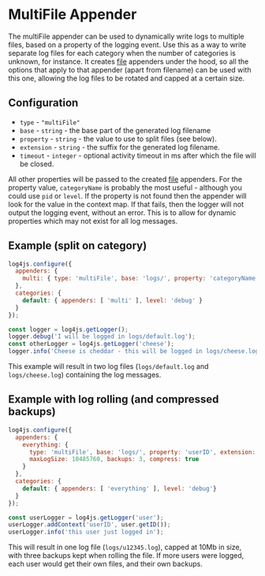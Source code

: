 # MultiFile Appender

The multiFile appender can be used to dynamically write logs to multiple files, based on a property of the logging event. Use this as a way to write separate log files for each category when the number of categories is unknown, for instance. It creates [file](file.md) appenders under the hood, so all the options that apply to that appender (apart from filename) can be used with this one, allowing the log files to be rotated and capped at a certain size.

## Configuration

* `type` - `"multiFile"`
* `base` - `string` - the base part of the generated log filename
* `property` - `string` - the value to use to split files (see below).
* `extension` - `string` - the suffix for the generated log filename.
* `timeout` - `integer` - optional activity timeout in ms after which the file will be closed.

All other properties will be passed to the created [file](file.md) appenders. For the property value, `categoryName` is probably the most useful - although you could use `pid` or `level`. If the property is not found then the appender will look for the value in the context map. If that fails, then the logger will not output the logging event, without an error. This is to allow for dynamic properties which may not exist for all log messages.

## Example (split on category)

```javascript
log4js.configure({
  appenders: {
    multi: { type: 'multiFile', base: 'logs/', property: 'categoryName', extension: '.log' }
  },
  categories: {
    default: { appenders: [ 'multi' ], level: 'debug' }
  }
});

const logger = log4js.getLogger();
logger.debug('I will be logged in logs/default.log');
const otherLogger = log4js.getLogger('cheese');
logger.info('Cheese is cheddar - this will be logged in logs/cheese.log');
```

This example will result in two log files (`logs/default.log` and `logs/cheese.log`) containing the log messages.

## Example with log rolling (and compressed backups)
```javascript
log4js.configure({
  appenders: {
    everything: {
      type: 'multiFile', base: 'logs/', property: 'userID', extension: '.log',
      maxLogSize: 10485760, backups: 3, compress: true
    }
  },
  categories: {
    default: { appenders: [ 'everything' ], level: 'debug'}
  }
});

const userLogger = log4js.getLogger('user');
userLogger.addContext('userID', user.getID());
userLogger.info('this user just logged in');
```
This will result in one log file (`logs/u12345.log`), capped at 10Mb in size, with three backups kept when rolling the file. If more users were logged, each user would get their own files, and their own backups.
